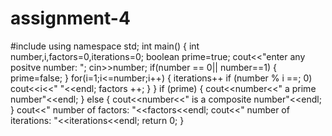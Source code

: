 # assignment-4
#include<iostream>
  using namespace std;
  int main()
  {
  int number,i,factors=0,iterations=0;
  boolean prime=true;
  cout<<"enter any positve number: ";
  cin>>number;
if(number == 0|| number==1)
  {
  prime=false;
  }
  for(i=1;i<=number;i++)
{
  iterations++
  if (number % i ==; 0)
  cout<<i<<" "<<endl;
factors ++;
  }
  }
if (prime)
{
cout<<number<<" a prime number"<<endl;
  }
  else
  {
   cout<<number<<" is a composite number"<<endl;
    }
    cout<<" number of factors: "<<factors<<endl;
    cout<<" number of iterations: "<<iterations<<endl;
     return 0;
       }
